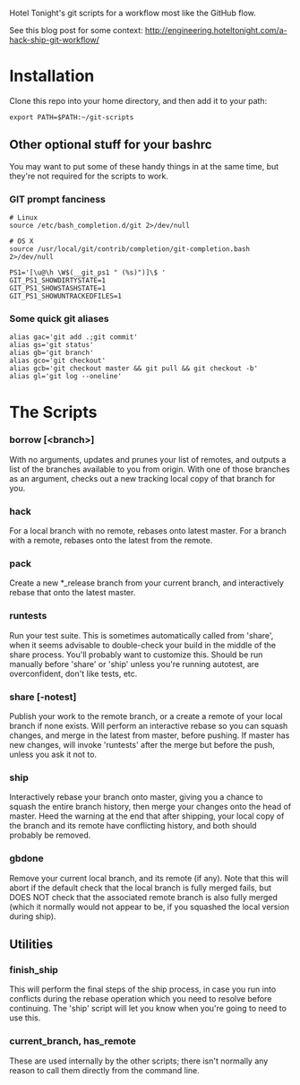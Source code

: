 Hotel Tonight's git scripts for a workflow most like the GitHub flow.

See this blog post for some context: http://engineering.hoteltonight.com/a-hack-ship-git-workflow/

# Installation

Clone this repo into your home directory, and then add it to your path:

    export PATH=$PATH:~/git-scripts

## Other optional stuff for your bashrc

You may want to put some of these handy things in at the same time, but they're not required for the scripts to work.

### GIT prompt fanciness

    # Linux
    source /etc/bash_completion.d/git 2>/dev/null

    # OS X
    source /usr/local/git/contrib/completion/git-completion.bash 2>/dev/null

    PS1='[\u@\h \W$(__git_ps1 " (%s)")]\$ '
    GIT_PS1_SHOWDIRTYSTATE=1
    GIT_PS1_SHOWSTASHSTATE=1
    GIT_PS1_SHOWUNTRACKEDFILES=1

### Some quick git aliases

    alias gac='git add .;git commit'
    alias gs='git status'
    alias gb='git branch'
    alias gco='git checkout'
    alias gcb='git checkout master && git pull && git checkout -b'
    alias gl='git log --oneline'

# The Scripts

### borrow [&lt;branch&gt;]

With no arguments, updates and prunes your list of remotes, and outputs a list of the branches available to you from origin. With one of those branches as an argument, checks out a new tracking local copy of that branch for you.

### hack

For a local branch with no remote, rebases onto latest master. For a branch with a remote, rebases onto the latest from the remote.

### pack

Create a new *_release branch from your current branch, and interactively rebase that onto the latest master.

### runtests

Run your test suite. This is sometimes automatically called from 'share', when it seems advisable to double-check your build in the middle of the share process. You'll probably want to customize this. Should be run manually before 'share' or 'ship' unless you're running autotest, are overconfident, don't like tests, etc.

### share [-notest]

Publish your work to the remote branch, or a create a remote of your local branch if none exists. Will perform an interactive rebase so you can squash changes, and merge in the latest from master, before pushing. If master has new changes, will invoke 'runtests' after the merge but before the push, unless you ask it not to.

### ship

Interactively rebase your branch onto master, giving you a chance to squash the entire branch history, then merge your changes onto the head of master. Heed the warning at the end that after shipping, your local copy of the branch and its remote have conflicting history, and both should probably be removed.

### gbdone

Remove your current local branch, and its remote (if any). Note that this will abort if the default check that the local branch is fully merged fails, but DOES NOT check that the associated remote branch is also fully merged (which it normally would not appear to be, if you squashed the local version during ship).

## Utilities

### finish_ship

This will perform the final steps of the ship process, in case you run into conflicts during the rebase operation which you need to resolve before continuing. The 'ship' script will let you know when you're going to need to use this.

### current_branch, has_remote

These are used internally by the other scripts; there isn't normally any reason to call them directly from the command line.


